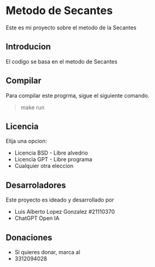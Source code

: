 # Metodo de Secantes

Este es mi proyecto sobre el metodo de la Secantes

## Introducion

El codigo se basa en el metodo de Secantes 

## Compilar 

Para compilar este progrma, 
sigue el siguiente comando.

> make run

## Licencia
Elija una opcion:
- Licencia BSD - Libre alvedrio
- Licencia GPT - Libre programa
- Cualquier otra eleccion

## Desarroladores 

Este proyecto es ideado y desarrollado por

- Luis Alberto Lopez Gonzalez #21110370
- ChatGPT Open IA

## Donaciones

- Si quieres donar, marca al
- 3312094028